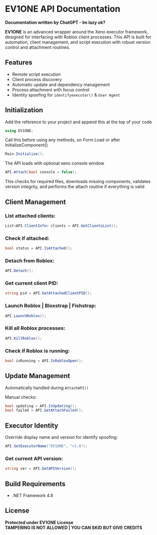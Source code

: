 # EV1ONE API Documentation
**Documentation written by ChatGPT - Im lazy ok?**

**EV1ONE** is an advanced wrapper around the Xeno executor framework, designed for interfacing with Roblox client processes. This API is built for automation, client management, and script execution with robust version control and attachment routines.

## Features
- Remote script execution
- Client process discovery
- Automatic update and dependency management
- Process attachment with focus control
- Identity spoofing for `identifyexecutor()` & `User Agent`

## Initialization
Add the reference to your project and append this at the top of your code

```csharp
using EV1ONE;
```

Call this before using any methods, on Form Load or after InitializeComponent()

```csharp
Main.Initialize();
```

The API loads with optional xeno console window

```csharp
API.Attach(bool console = false);
```

This checks for required files, downloads missing components, validates version integrity, and performs the attach routine if everything is valid

## Client Management
### List attached clients:
```csharp
List<API.ClientInfo> clients = API.GetClientsList();
```

### Check if attached:
```csharp
bool status = API.IsAttached();
```

### Detach from Roblox:
```csharp
API.Detach();
```

### Get current client PID:
```csharp
string pid = API.GetAttachedClientPID();
```

### Launch Roblox | Bloxstrap | Fishstrap:
```csharp
API.LaunchRoblox();
```

### Kill all Roblox processes:
```csharp
API.KillRoblox();
```

### Check if Roblox is running:
```csharp
bool isRunning = API.IsRobloxOpen();
```

## Update Management
Automatically handled during `AttachAPI()`

Manual checks:
```csharp
bool updating = API.IsUpdating();
bool failed = API.GetAttachFailed();
```

## Executor Identity
Override display name and version for identify spoofing:
```csharp
API.SetExecutorName("EV1ONE", "v1.0");
```

### Get current API version:
```csharp
string ver = API.GetAPIVersion();
```

## Build Requirements
- .NET Framework 4.8

## License
**Protected under EV1ONE License**  
**TAMPERING IS NOT ALLOWED | YOU CAN SKID BUT GIVE CREDITS**
